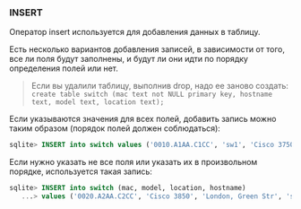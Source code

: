 ### INSERT

Оператор insert используется для добавления данных в таблицу.

Есть несколько вариантов добавления записей, в зависимости от того, все ли поля будут заполнены, и будут ли они идти по порядку определения полей или нет.

> Если вы удалили таблицу, выполнив drop, надо ее заново создать:
> ```create table switch (mac text not NULL primary key, hostname text, model text, location text);```

Если указываются значения для всех полей, добавить запись можно таким образом (порядок полей должен соблюдаться):
```sql
sqlite> INSERT into switch values ('0010.A1AA.C1CC', 'sw1', 'Cisco 3750', 'London, Green Str');
```

Если нужно указать не все поля или указать их в произвольном порядке, используется такая запись:
```sql
sqlite> INSERT into switch (mac, model, location, hostname)
   ...> values ('0020.A2AA.C2CC', 'Cisco 3850', 'London, Green Str', 'sw2');
```

